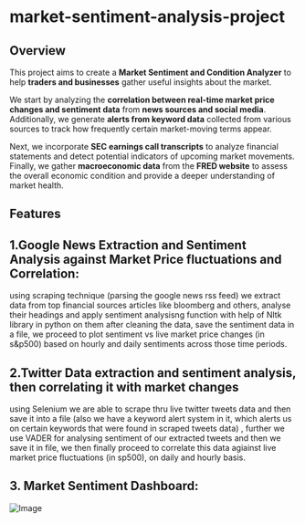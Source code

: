 # market-sentiment-analysis-project
## Overview
This project aims to create a **Market Sentiment and Condition Analyzer** to help **traders and businesses** gather useful insights about the market. 

We start by analyzing the **correlation between real-time market price changes and sentiment data** from **news sources and social media**. Additionally, we generate **alerts from keyword data** collected from various sources to track how frequently certain market-moving terms appear.

Next, we incorporate **SEC earnings call transcripts** to analyze financial statements and detect potential indicators of upcoming market movements. Finally, we gather **macroeconomic data** from the **FRED website** to assess the overall economic condition and provide a deeper understanding of market health.

## Features
## 1.Google News Extraction and Sentiment Analysis against Market Price fluctuations and Correlation:
 using scraping technique (parsing the google news rss feed) we extract data from top financial sources articles like bloomberg and others,
 analyse their headings and apply sentiment analysisng function with help of Nltk library in python on them after cleaning the data,
 save the sentiment data in a file,
 we proceed to plot sentiment vs live market price changes (in s&p500) based on hourly and daily sentiments across those time periods.

## 2.Twitter Data extraction and sentiment analysis, then correlating it with market changes
using Selenium we are able to scrape thru live twitter tweets data and then save it into a file (also we have a keyword alert system in it, which alerts us on certain keywords that were found in scraped tweets data) , further we use VADER for analysing sentiment of our extracted tweets and then we save it in file, we then finally proceed to correlate this data agiainst live market price fluctuations (in sp500), on daily and hourly basis.

## 3. Market Sentiment Dashboard:



![Image](https://github.com/user-attachments/assets/8679f862-55c3-4966-9320-c86108564f82)

















